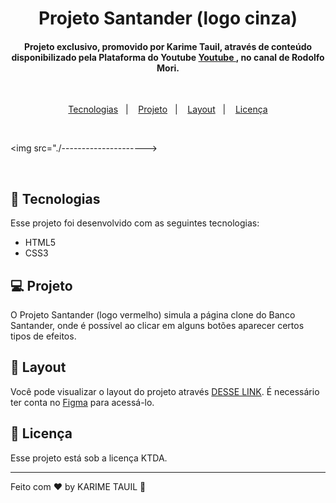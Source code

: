 <h1 align="center">Projeto Santander (logo cinza)</h1>

<h4 align="center"> Projeto exclusivo, promovido por Karime Tauil, através de conteúdo disponibilizado pela Plataforma do Youtube 
<a href="https://www.youtube.com/" target="_blank"> Youtube </a>, no canal de Rodolfo Mori.
</h4>

<br>

<p align="center">
  <a href="#-tecnologias">Tecnologias</a>&nbsp;&nbsp;&nbsp;|&nbsp;&nbsp;&nbsp;
  <a href="#-projeto">Projeto</a>&nbsp;&nbsp;&nbsp;|&nbsp;&nbsp;&nbsp;
  <a href="#-layout">Layout</a>&nbsp;&nbsp;&nbsp;|&nbsp;&nbsp;&nbsp;
  <a href="#memo-licença">Licença</a>
</p>
    
<br>

<img src="./--------------------->

<br>

## 🚀 Tecnologias

Esse projeto foi desenvolvido com as seguintes tecnologias:

- HTML5
- CSS3

## 💻 Projeto

O Projeto Santander (logo vermelho) simula a página clone do Banco Santander, onde é possível ao clicar em alguns botões aparecer certos tipos de efeitos.

## 🔖 Layout

Você pode visualizar o layout do projeto através [DESSE LINK](---------------------). É necessário ter conta no [Figma](https://figma.com) para acessá-lo.

## :memo: Licença

Esse projeto está sob a licença KTDA.

---

Feito com ♥ by KARIME TAUIL :wave:  
